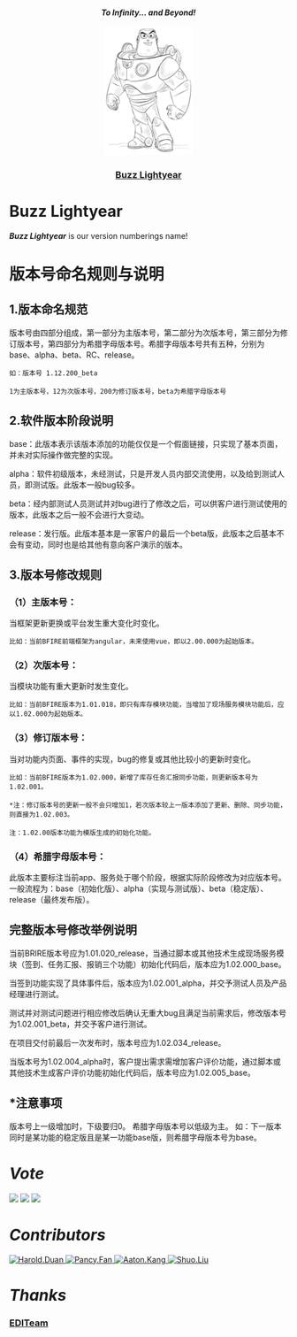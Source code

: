 <h4 align="center"><i><b> To Infinity... and Beyond! </b></i></h4>
<p align="center">
  <a href="https://github.com/EDITeam/versionnumbering"><img src="/static/buzz-lightyear.png" width="160" alt="Buzz Lightyear's logo" /></a>
</p>
<h3 align="center"><a href="https://github.com/EDITeam/versionnumbering">Buzz Lightyear</a></h3>

# **Buzz Lightyear**

***Buzz Lightyear*** is our version numberings name!

# 版本号命名规则与说明

## 1.版本命名规范

版本号由四部分组成，第一部分为主版本号，第二部分为次版本号，第三部分为修订版本号，第四部分为希腊字母版本号。希腊字母版本号共有五种，分别为base、alpha、beta、RC、release。

    如：版本号 1.12.200_beta

    1为主版本号，12为次版本号，200为修订版本号，beta为希腊字母版本号


## 2.软件版本阶段说明

base：此版本表示该版本添加的功能仅仅是一个假面链接，只实现了基本页面，并未对实际操作做完整的实现。

alpha：软件初级版本，未经测试，只是开发人员内部交流使用，以及给到测试人员，即测试版。此版本一般bug较多。

beta：经内部测试人员测试并对bug进行了修改之后，可以供客户进行测试使用的版本，此版本之后一般不会进行大变动。

release：发行版。此版本基本是一家客户的最后一个beta版，此版本之后基本不会有变动，同时也是给其他有意向客户演示的版本。


## 3.版本号修改规则

### （1）主版本号：

当框架更新更换或平台发生重大变化时变化。

    比如：当前BFIRE前端框架为angular，未来使用vue，即以2.00.000为起始版本。

### （2）次版本号：

当模块功能有重大更新时发生变化。

    比如：当前BFIRE版本为1.01.018，即只有库存模块功能，当增加了现场服务模块功能后，应以1.02.000为起始版本。

### （3）修订版本号：

当对功能内页面、事件的实现，bug的修复或其他比较小的更新时变化。

    比如：当前BFIRE版本为1.02.000，新增了库存任务汇报同步功能，则更新版本号为1.02.001。
    
    *注：修订版本号的更新一般不会只增加1，若次版本较上一版本添加了更新、删除、同步功能，则直接为1.02.003。

    注：1.02.00版本功能为模版生成的初始化功能。

### （4）希腊字母版本号：

此版本主要标注当前app、服务处于哪个阶段，根据实际阶段修改为对应版本号。一般流程为：base（初始化版）、alpha（实现与测试版）、beta（稳定版）、release（最终发布版）。


## 完整版本号修改举例说明

当前BRIRE版本号应为1.01.020_release，当通过脚本或其他技术生成现场服务模块（签到、任务汇报、报销三个功能）初始化代码后，版本应为1.02.000_base。
    
当签到功能实现了具体事件后，版本应为1.02.001_alpha，并交予测试人员及产品经理进行测试。
    
测试并对测试问题进行相应修改后确认无重大bug且满足当前需求后，修改版本号为1.02.001_beta，并交予客户进行测试。

在项目交付前最后一次发布时，版本号应为1.02.034_release。

当版本号为1.02.004_alpha时，客户提出需求需增加客户评价功能，通过脚本或其他技术生成客户评价功能初始化代码后，版本号应为1.02.005_base。

## *注意事项

版本号上一级增加时，下级要归0。
希腊字母版本号以低级为主。
    如：下一版本同时是某功能的稳定版且是某一功能base版，则希腊字母版本号为base。

# ***Vote***

[![](https://api.gh-polls.com/poll/01D4EXW6HB0307XQTJSPRTH1W3/Agree)](https://api.gh-polls.com/poll/01D4EXW6HB0307XQTJSPRTH1W3/Agree/vote)
[![](https://api.gh-polls.com/poll/01D4EXW6HB0307XQTJSPRTH1W3/Disagree)](https://api.gh-polls.com/poll/01D4EXW6HB0307XQTJSPRTH1W3/Disagree/vote)
[![](https://api.gh-polls.com/poll/01D4EXW6HB0307XQTJSPRTH1W3/I%20have%20other%20proposals)](https://api.gh-polls.com/poll/01D4EXW6HB0307XQTJSPRTH1W3/I%20have%20other%20proposals/vote)

# ***Contributors***
<a href="https://github.com/EDITeam/versionnumbering/graphs/contributors">
  <img src="https://avatars2.githubusercontent.com/u/16353458?s=400&v=4" width="70" alt="Harold.Duan" />
  <img src="https://avatars3.githubusercontent.com/u/4202696?s=400&v=4" width="70" alt="Pancy.Fan" />
  <img src="https://avatars2.githubusercontent.com/u/28555389?s=400&v=4" width="70" alt="Aaton.Kang" />
  <img src="https://avatars1.githubusercontent.com/u/45222954?s=400&v=4" width="70" alt="Shuo.Liu" /></a>
</a>

# ***Thanks***
<h3 align="left">
  <a href="https://github.com/EDITeam">EDITeam</a>
</h3>